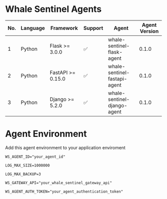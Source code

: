 # Whale Sentinel Agents

| No. | Language | Framework  | Support | Agent | Agent Version | 
| --- | -------- | --------- | ------- | ----- | ------------- |
| 1 | Python | Flask >= 3.0.0 | :white_check_mark: |  whale-sentinel-flask-agent | 0.1.0 |
| 2 | Python | FastAPI >= 0.15.0 | :white_check_mark: |  whale-sentinel-fastapi-agent | 0.1.0 |
| 3 | Python | Django >= 5.2.0 | :white_check_mark: | whale-sentinel-django-agent | 0.1.0 |

# Agent Environment

Add this agent environment to your application enviroment

`WS_AGENT_ID="your_agent_id"`

`LOG_MAX_SIZE=1000000`

`LOG_MAX_BACKUP=3`

`WS_GATEWAY_API="your_whale_sentinel_gateway_api"`

`WS_AGENT_AUTH_TOKEN="your_agent_authentication_token"`
